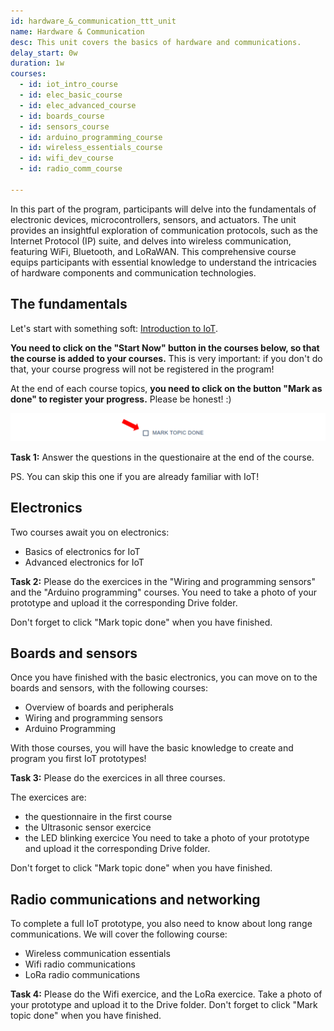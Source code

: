 ```yaml
---
id: hardware_&_communication_ttt_unit
name: Hardware & Communication
desc: This unit covers the basics of hardware and communications.
delay_start: 0w
duration: 1w
courses:
  - id: iot_intro_course
  - id: elec_basic_course
  - id: elec_advanced_course
  - id: boards_course
  - id: sensors_course
  - id: arduino_programming_course
  - id: wireless_essentials_course
  - id: wifi_dev_course
  - id: radio_comm_course
  
---
```


<!-- ![hardware](img/hardware.jpg) -->

In this part of the program, participants will delve into the fundamentals of electronic devices, microcontrollers, sensors, and actuators. The unit provides an insightful exploration of communication protocols, such as the Internet Protocol (IP) suite, and delves into wireless communication, featuring WiFi, Bluetooth, and LoRaWAN. This comprehensive course equips participants with essential knowledge to understand the intricacies of hardware components and communication technologies.

## The fundamentals

Let's start with something soft: [Introduction to IoT](/courses/aOJfma3yr1Q). 

**You need to click on the "Start Now" button in the courses below, so that the course is added to your courses.**
This is very important: if you don't do that, your course progress will not be registered in the program!

At the end of each course topics, **you need to click on the button "Mark as done" to register your progress.**
Please be honest! :)

![mark](img/mark.png)

<alert type='success'><b>Task 1:</b> Answer the questions in the questionaire at the end of the course.</alert>

PS. You can skip this one if you are already familiar with IoT!

## Electronics

Two courses await you on electronics:
- Basics of electronics for IoT
- Advanced electronics for IoT

<alert type='success'><b>Task 2:</b> 
Please do the exercices in the "Wiring and programming sensors" and the "Arduino programming" courses.
You need to take a photo of your prototype and upload it the corresponding Drive folder.
</alert>

Don't forget to click "Mark topic done" when you have finished.

## Boards and sensors

Once you have finished with the basic electronics, you can move on to the boards and sensors, with the following courses:
- Overview of boards and peripherals
- Wiring and programming sensors
- Arduino Programming

With those courses, you will have the basic knowledge to create and program you first IoT prototypes!

<alert type='success'><b>Task 3:</b> Please do the exercices in all three courses.</alert>

The exercices are:
- the questionnaire in the first course
- the Ultrasonic sensor exercice
- the LED blinking exercice
You need to take a photo of your prototype and upload it the corresponding Drive folder.

Don't forget to click "Mark topic done" when you have finished.

## Radio communications and networking

To complete a full IoT prototype, you also need to know about long range communications.
We will cover the following course:
- Wireless communication essentials
- Wifi radio communications
- LoRa radio communications

<alert type='success'><b>Task 4:</b> Please do the Wifi exercice, and the LoRa exercice. Take a photo of your prototype and upload it to the Drive folder.</alert>
Don't forget to click "Mark topic done" when you have finished.


